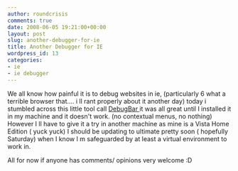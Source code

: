 ```yaml
---
author: roundcrisis
comments: true
date: 2008-06-05 19:21:00+00:00
layout: post
slug: another-debugger-for-ie
title: Another Debugger for IE
wordpress_id: 13
categories:
- ie
- ie debugger
---
```


We all know how painful it is to debug websites in ie, (particularly 6 what a terrible browser that.... i ll rant properly about it another day) today i stumbled across this little tool call [DebugBar ](http://www.my-debugbar.com/wiki/) it was all great until I installed it in my machine and it doesn't work. (no contextual menus, no nothing)  
 However I ll have to give it a try in another machine as mine is a Vista Home Edition ( yuck yuck) I should be updating to ultimate pretty soon ( hopefully Saturday) when I know I m safeguarded by at least a virtual environment to work in.  
  
  
 All for now if anyone has comments/ opinions very welcome :D
